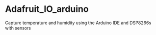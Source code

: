 # Adafruit_IO_arduino
Capture temperature and humidity using the Arduino IDE and DSP8266s with sensors
